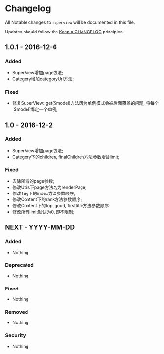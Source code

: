 # Changelog

All Notable changes to `superview` will be documented in this file.

Updates should follow the [Keep a CHANGELOG](http://keepachangelog.com/) principles.

## 1.0.1 - 2016-12-6

### Added
- SuperView增加page方法;
- Category增加categoryUrl方法;


### Fixed
- 修复SuperView::get($model)方法因为单例模式会被后面覆盖的问题, 将每个`$model`绑定一个单例;

## 1.0 - 2016-12-2

### Added
- SuperView增加page方法;
- Category下的children, finalChildren方法参数增加limit;


### Fixed
- 去除所有的page参数;
- 修改Utils下page方法名为renderPage;
- 修改Tag下的index方法参数顺序;
- 修改Content下的rank方法参数顺序;
- 修改Content下的top, good, firsttitle方法参数顺序;
- 修改所有limit默认为0, 即不限制;



## NEXT - YYYY-MM-DD

### Added
- Nothing

### Deprecated
- Nothing

### Fixed
- Nothing

### Removed
- Nothing

### Security
- Nothing

